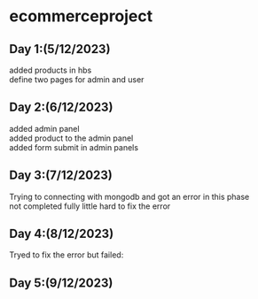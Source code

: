 # ecommerceproject


## Day 1:(5/12/2023)

added products in hbs
<br>
define two pages for admin and user

## Day 2:(6/12/2023)

added admin panel
<br>
added product to the admin panel 
<br>
added form submit in admin panels 

## Day 3:(7/12/2023)

Trying to connecting with mongodb and got an error in this phase 
<br>
not completed fully little hard to fix the error

## Day 4:(8/12/2023)

Tryed to fix the error but failed:

## Day 5:(9/12/2023)

